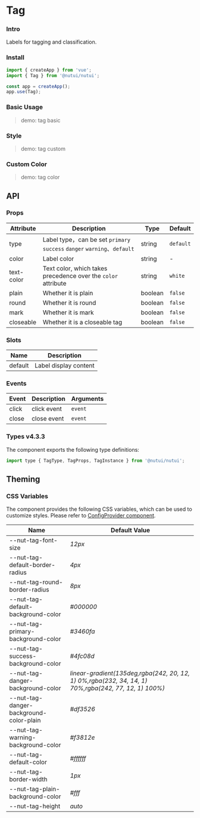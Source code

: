 # Tag

### Intro

Labels for tagging and classification.

### Install

```js
import { createApp } from 'vue';
import { Tag } from '@nutui/nutui';

const app = createApp();
app.use(Tag);
```

### Basic Usage

> demo: tag basic

### Style

> demo: tag custom

### Custom Color

> demo: tag color

## API

### Props

| Attribute | Description | Type | Default |
| --- | --- | --- | --- |
| type | Label type，can be set `primary` `success` `danger` `warning`、`default` | string | `default` |
| color | Label color | string | - |
| text-color | Text color, which takes precedence over the `color` attribute | string | `white` |
| plain | Whether it is plain | boolean | `false` |
| round | Whether it is round | boolean | `false` |
| mark | Whether it is mark | boolean | `false` |
| closeable | Whether it is a closeable tag | boolean | `false` |

### Slots

| Name | Description |
| --- | --- |
| default | Label display content |

### Events

| Event | Description | Arguments |
| --- | --- | --- |
| click | click event | `event` |
| close | close event | `event` |

### Types v4.3.3

The component exports the following type definitions:

```js
import type { TagType, TagProps, TagInstance } from '@nutui/nutui';
```

## Theming

### CSS Variables

The component provides the following CSS variables, which can be used to customize styles. Please refer to [ConfigProvider component](#/en-US/component/configprovider).

| Name | Default Value |
| --- | --- |
| --nut-tag-font-size | _12px_ |
| --nut-tag-default-border-radius | _4px_ |
| --nut-tag-round-border-radius | _8px_ |
| --nut-tag-default-background-color | _#000000_ |
| --nut-tag-primary-background-color | _#3460fa_ |
| --nut-tag-success-background-color | _#4fc08d_ |
| --nut-tag-danger-background-color | _linear-gradient(135deg,rgba(242, 20, 12, 1) 0%,rgba(232, 34, 14, 1) 70%,rgba(242, 77, 12, 1) 100%)_ |
| --nut-tag-danger-background-color-plain | _#df3526_ |
| --nut-tag-warning-background-color | _#f3812e_ |
| --nut-tag-default-color | _#ffffff_ |
| --nut-tag-border-width | _1px_ |
| --nut-tag-plain-background-color | _#fff_ |
| --nut-tag-height | _auto_ |
